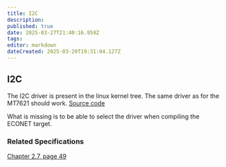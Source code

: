 ```yaml
---
title: I2C
description: 
published: true
date: 2025-03-27T21:40:16.959Z
tags: 
editor: markdown
dateCreated: 2025-03-20T19:31:04.127Z
---
```


## I2C

The I2C driver is present in the linux kernel tree. The same driver as for the MT7621 should work.
[Source code](https://web.git.kernel.org/pub/scm/linux/kernel/git/stable/linux.git/tree/drivers/i2c/busses/i2c-mt7621.c?h=v6.13.7)

What is missing is to be able to select the driver when compiling the ECONET target.

### Related Specifications
[Chapter 2.7, page 49](http://gw.stasoft.net/share/nts/datasheets/MT7621_ProgrammingGuide_Preliminary_Platform.pdf) 

